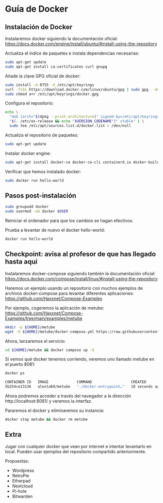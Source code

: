 # Guía de Docker

## Instalación de Docker

Instalaremos docker siguiendo la documentación oficial:
https://docs.docker.com/engine/install/ubuntu/#install-using-the-repository

Actualiza el índice de paquetes e instala dependencias necesarias:

```bash
sudo apt-get update
sudo apt-get install ca-certificates curl gnupg
```

Añade la clave GPG oficial de docker:

```bash
sudo install -m 0755 -d /etc/apt/keyrings
curl -fsSL https://download.docker.com/linux/ubuntu/gpg | sudo gpg --dearmor -o /etc/apt/keyrings/docker.gpg
sudo chmod a+r /etc/apt/keyrings/docker.gpg
```

Configura el repositorio:

```bash
echo \
  "deb [arch="$(dpkg --print-architecture)" signed-by=/etc/apt/keyrings/docker.gpg] https://download.docker.com/linux/ubuntu \
  "$(. /etc/os-release && echo "$VERSION_CODENAME")" stable" | \
  sudo tee /etc/apt/sources.list.d/docker.list > /dev/null
```

Actualiza el repositorio de paquetes:

```bash
sudo apt-get update
```

Instalar docker engine:

```bash
sudo apt-get install docker-ce docker-ce-cli containerd.io docker-buildx-plugin docker-compose-plugin
```

Verificar que hemos instalado docker:

```bash
sudo docker run hello-world
```

## Pasos post-instalación

```bash
sudo groupadd docker
sudo usermod -aG docker $USER
```

Reiniciar el ordenador para que los cambios se hagan efectivos.

Prueba a levantar de nuevo el docker hello-world:

```bash
docker run hello-world
```

## Checkpoint: avisa al profesor de que has llegado hasta aquí

Instalaremos docker-compose siguiendo también la documentación oficial:
https://docs.docker.com/compose/install/linux/#install-using-the-repository

Haremos un ejemplo usando un repositorio con muchos ejemplos de archivos
docker-compose para levantar diferentes aplicaciones:
https://github.com/Haxxnet/Compose-Examples

Por ejemplo, cogeremos la aplicación de metube:
https://github.com/Haxxnet/Compose-Examples/tree/main/examples/metube

```bash
mkdir -p ${HOME}/metube
wget -O ${HOME}/metube/docker-compose.yml https://raw.githubusercontent.com/Haxxnet/Compose-Examples/main/examples/metube/docker-compose.yml
```

Ahora, lanzaremos el servicio:

```bash
cd ${HOME}/metube && docker compose up -d
```

Si vemos qué docker tenemos corriendo, veremos uno llamado metube en
el puerto 8081:

```bash
docker ps

CONTAINER ID   IMAGE             COMMAND                  CREATED          STATUS          PORTS                                       NAMES
5b254ce13136   alexta69/metube   "./docker-entrypoint…"   18 seconds ago   Up 18 seconds   0.0.0.0:8081->8081/tcp, :::8081->8081/tcp   metube
```

Ahora podremos acceder a través del navegador a la dirección http://localhost:8081/ y veremos la interfaz.

Pararemos el docker y eliminaremos su instancia:

```bash
docker stop metube && docker rm metube
```

## Extra

Jugar con cualquier docker que vean por internet e intentar
levantarlo en local.
Pueden usar ejemplos del repositorio compartido anteriormente.

Propuestas:
- Wordpress
- RetroPie
- Etherpad
- Nextcloud
- Pi-hole
- Bitwarden